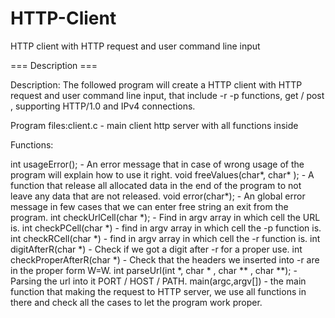 # HTTP-Client
 HTTP client with HTTP request and user command line input

=== Description ===

Description: 
The followed program will create a HTTP client with HTTP request and user command line input, 
that include -r -p functions, get / post ,
supporting HTTP/1.0 and IPv4 connections.

Program files:client.c - main client http server with all functions inside



Functions:
    
    
int usageError(); - An error message that in case of wrong usage of the program will explain how to use it right.
void freeValues(char*, char* ); - A function that release all allocated data in the end of the program to not leave any data that are not released.
void error(char*); - An global error message in few cases that we can enter free string an exit from the program.
int checkUrlCell(char *); - Find in argv array in which cell the URL is.
int checkPCell(char *) - find in argv array in which cell the -p function is.
int checkRCell(char *) - find in argv array in which cell the -r function is.
int digitAfterR(char *) - Check if we got a digit after -r for a proper use.
int checkProperAfterR(char *) - Check that the headers we inserted into -r are in the proper form W=W.
int parseUrl(int *, char * , char ** , char **); - Parsing the url into it PORT / HOST / PATH.
main(argc,argv[]) - the main function that making the request to HTTP server, we use all functions in there and check all the cases to let the program work proper.

    
    
    
